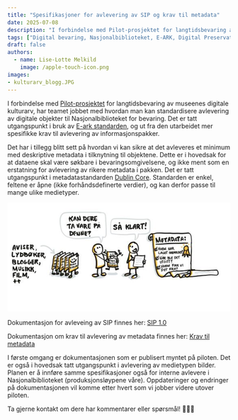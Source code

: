```yaml
---
title: "Spesifikasjoner for avlevering av SIP og krav til metadata"
date: 2025-07-08
description: "I forbindelse med Pilot-prosjektet for langtidsbevaring av museenes digitale kulturarv har teamet jobbet med hvordan man kan standardisere avlevering av digitale objekter, og hvordan vi kan sikre at det samtidig blir levert et minimum med deskriptive metadata."
tags: ["Digital bevaring, Nasjonalbiblioteket, E-ARK, Digital Preservation Services, OAIS, Dublin Core, metadata, digital kulturarv"]
draft: false  
authors: 
  - name: Lise-Lotte Melkild
    image: /apple-touch-icon.png 
images: 
- kulturarv_blogg.JPG 
---
```



I forbindelse med [Pilot-prosjektet](https://digitalpreservation.no/nb/blog/2025-01-28-lam-longterm-preservation-pilot/) for langtidsbevaring av museenes digitale kulturarv, har teamet jobbet med hvordan man kan standardisere avlevering av digitale objekter til Nasjonalbiblioteket for bevaring. Det er tatt utgangspunkt i bruk av [E-ark standarden](https://dilcis.eu/), og ut fra den utarbeidet mer spesifikke krav til avlevering av informasjonspakker. 



Det har i tillegg blitt sett på hvordan vi kan sikre at det avleveres et minimum med deskriptive metadata i tilknytning til objektene. Dette er i hovedsak for at dataene skal være søkbare i bevaringsomgivelsene, og ikke ment som en erstatning for avlevering av rikere metadata i pakken. Det er tatt utgangspunkt i metadatastandarden [Dublin Core](https://www.dublincore.org/specifications/dublin-core/dcmi-terms/). Standarden er enkel, feltene er åpne (ikke forhåndsdefinerte verdier), og kan derfor passe til mange ulike medietyper. 

![Metadata i digital bevaring](Skjermbilde2_blogg.JPG) 
<br>

Dokumentasjon for avleveing av SIP finnes her: [SIP 1.0](https://digitalpreservation.no/nb/docs/dps/sip/1.0/)

Dokumentasjon om krav til avlevering av metadata finnes her: [Krav til metadata](https://digitalpreservation.no/nb/docs/dps/interface/api/metadata/)

I første omgang er dokumentasjonen som er publisert myntet på piloten. Det er også i hovedsak tatt utgangspunkt i avlevering av medietypen bilder. Planen er å innføre samme spesifikasjoner også for interne avlevere i Nasjonalbiblioteket (produksjonsløypene våre). Oppdateringer og endringer på dokumentasjonen vil komme etter hvert som vi jobber videre utover piloten.

Ta gjerne kontakt om dere har kommentarer eller spørsmål! 👩🏻‍💻
